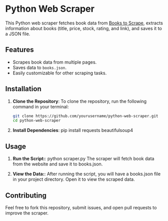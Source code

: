 # Python Web Scraper

This Python web scraper fetches book data from [Books to Scrape](https://books.toscrape.com/), extracts information about books (title, price, stock, rating, and link), and saves it to a JSON file.

## Features
- Scrapes book data from multiple pages.
- Saves data to `books.json`.
- Easily customizable for other scraping tasks.

## Installation

1. **Clone the Repository**:
   To clone the repository, run the following command in your terminal:
   ```bash
   git clone https://github.com/yourusername/python-web-scraper.git
   cd python-web-scraper
   
2. **Install Dependencies**:
   pip install requests beautifulsoup4

## Usage

1. **Run the Script:**:
   python scraper.py
   The scraper will fetch book data from the website and save it to books.json.
   
2. **View the Data:**:
   After running the script, you will have a books.json file in your project directory. Open it to view the scraped data.

## Contributing
Feel free to fork this repository, submit issues, and open pull requests to improve the scraper.
